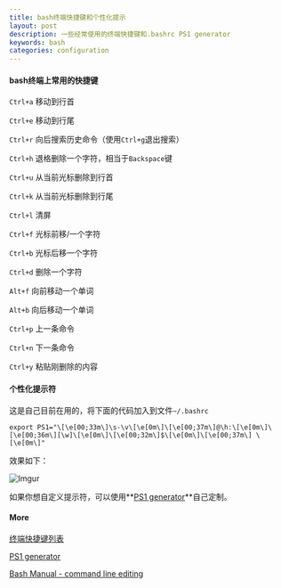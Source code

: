 ```yaml
---
title: bash终端快捷键和个性化提示
layout: post
description: 一些经常使用的终端快捷键和.bashrc PS1 generator
keywords: bash
categories: configuration
---
```


#### bash终端上常用的快捷键

`Ctrl+a` 移动到行首

`Ctrl+e` 移动到行尾

`Ctrl+r` 向后搜索历史命令（使用`Ctrl+g`退出搜索）

`Ctrl+h` 退格删除一个字符，相当于`Backspace`键

`Ctrl+u` 从当前光标删除到行首

`Ctrl+k` 从当前光标删除到行尾

`Ctrl+l` 清屏

`Ctrl+f` 光标前移/一个字符

`Ctrl+b` 光标后移一个字符

`Ctrl+d` 删除一个字符

`Alt+f`  向前移动一个单词

`Alt+b`  向后移动一个单词

`Ctrl+p` 上一条命令

`Ctrl+n` 下一条命令

`Ctrl+y` 粘贴刚删除的内容

#### 个性化提示符

这是自己目前在用的，将下面的代码加入到文件`~/.bashrc`

```
export PS1="\[\e[00;33m\]\s-\v\[\e[0m\]\[\e[00;37m\]@\h:\[\e[0m\]\[\e[00;36m\][\w]\[\e[0m\]\[\e[00;32m\]$\[\e[0m\]\[\e[00;37m\] \[\e[0m\]"
```

效果如下：

![Imgur](http://joyo-pic-1.qiniudn.com/D88N9IZ.png "bash-terminal")

如果你想自定义提示符，可以使用**[PS1 generator](http://bashrcgenerator.com/)**自己定制。


#### More

[终端快捷键列表](http://tuhaihe.com/2013/06/20/bash-shortcuts.html)

[PS1 generator](http://bashrcgenerator.com/)

[Bash Manual - command line editing](https://www.gnu.org/software/bash/manual/bashref.html#Command-Line-Editing)
